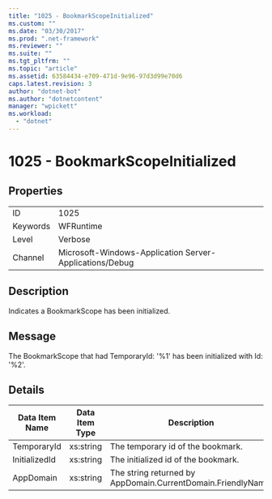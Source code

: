 ```yaml
---
title: "1025 - BookmarkScopeInitialized"
ms.custom: ""
ms.date: "03/30/2017"
ms.prod: ".net-framework"
ms.reviewer: ""
ms.suite: ""
ms.tgt_pltfrm: ""
ms.topic: "article"
ms.assetid: 63584434-e709-471d-9e96-97d3d99e70d6
caps.latest.revision: 3
author: "dotnet-bot"
ms.author: "dotnetcontent"
manager: "wpickett"
ms.workload: 
  - "dotnet"
---
```

# 1025 - BookmarkScopeInitialized
## Properties  
  
|||  
|-|-|  
|ID|1025|  
|Keywords|WFRuntime|  
|Level|Verbose|  
|Channel|Microsoft-Windows-Application Server-Applications/Debug|  
  
## Description  
 Indicates a BookmarkScope has been initialized.  
  
## Message  
 The BookmarkScope that had TemporaryId: '%1' has been initialized with Id: '%2'.  
  
## Details  
  
|Data Item Name|Data Item Type|Description|  
|--------------------|--------------------|-----------------|  
|TemporaryId|xs:string|The temporary id of the bookmark.|  
|InitializedId|xs:string|The initialized id of the bookmark.|  
|AppDomain|xs:string|The string returned by AppDomain.CurrentDomain.FriendlyName.|
